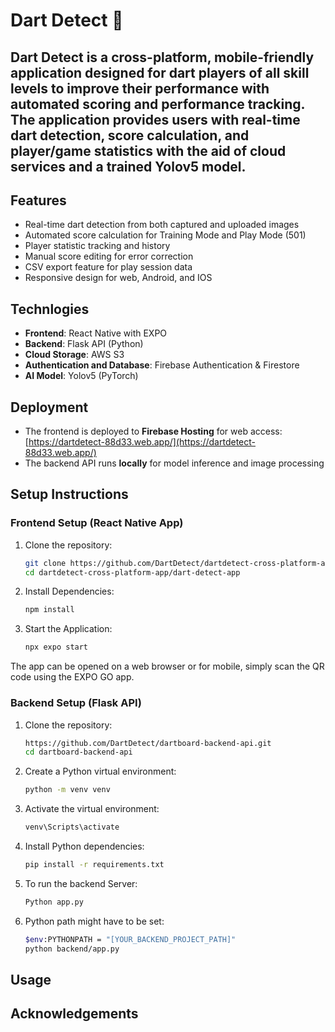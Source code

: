 # Dart Detect 🎯
 Dart Detect is a cross-platform, mobile-friendly application designed for dart players of all skill levels to improve their performance with automated scoring and performance tracking. 
 The application provides users with real-time dart detection, score calculation, and player/game statistics with the aid of cloud services and a trained Yolov5 model.
 ---
 ## Features
 - Real-time dart detection from both captured and uploaded images
 - Automated score calculation for Training Mode and Play Mode (501)
 - Player statistic tracking and history
 - Manual score editing for error correction
 - CSV export feature for play session data
 - Responsive design for web, Android, and IOS
 
 ## Technlogies
 - **Frontend**: React Native with EXPO
 - **Backend**: Flask API (Python)
 - **Cloud Storage**: AWS S3
 - **Authentication and Database**: Firebase Authentication & Firestore
 - **AI Model**: Yolov5 (PyTorch)
 
 ## Deployment
 - The frontend is deployed to **Firebase Hosting** for web access:[https://dartdetect-88d33.web.app/](https://dartdetect-88d33.web.app/)
 - The backend API runs **locally** for model inference and image processing

 ## Setup Instructions

 ### Frontend Setup (React Native App)
 1. Clone the repository:
    ```bash
    git clone https://github.com/DartDetect/dartdetect-cross-platform-app.git
    cd dartdetect-cross-platform-app/dart-detect-app
    ```
    
 2. Install Dependencies:
    ```bash
    npm install
    ```

 3. Start the Application:
    ```bash
    npx expo start
    ```
    
 The app can be opened on a web browser or for mobile, simply scan the QR code using the EXPO GO app.

### Backend Setup (Flask API)
1. Clone the repository:
   ```bash
   https://github.com/DartDetect/dartboard-backend-api.git
   cd dartboard-backend-api
   ```
2. Create a Python virtual environment:
   ```bash
   python -m venv venv
   ```
3. Activate the virtual environment:
   ```bash
   venv\Scripts\activate
   ```
4. Install Python dependencies:
   ```bash
   pip install -r requirements.txt
   ```
5. To run the backend Server:
    ```bash
   Python app.py
   ```
6. Python path might have to be set:
    ```bash
   $env:PYTHONPATH = "[YOUR_BACKEND_PROJECT_PATH]"
   python backend/app.py
   ```
 
 ## Usage
 
 ## Acknowledgements
 
